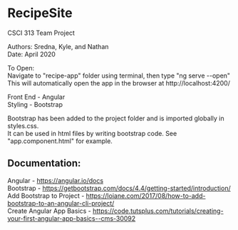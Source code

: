 # RecipeSite
CSCI 313 Team Project

Authors: Sredna, Kyle, and Nathan<br>
Date: April 2020<br>

To Open:<br>
Navigate to "recipe-app" folder using terminal, then type "ng serve --open"<br>
This will automatically open the app in the browser at http://localhost:4200/<br>

Front End - Angular <br>
Styling - Bootstrap <br>

Bootstrap has been added to the project folder and is imported globally in styles.css. <br>
It can be used in html files by writing bootstrap code. See "app.component.html" for example.<br>

## Documentation:
Angular - https://angular.io/docs <br>
Bootstrap - https://getbootstrap.com/docs/4.4/getting-started/introduction/<br>
Add Bootstrap to Project - https://loiane.com/2017/08/how-to-add-bootstrap-to-an-angular-cli-project/<br>
Create Angular App Basics - https://code.tutsplus.com/tutorials/creating-your-first-angular-app-basics--cms-30092

